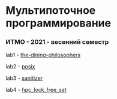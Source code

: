 # Мультипоточное программирование
### ИТМО - 2021 - весенний семестр

lab1 - [the-dining-philosophers](https://github.com/DamirJann/multi-threaded_programming/tree/lab1) 


lab2 - [posix](https://github.com/DamirJann/multi-threaded_programming/tree/lab2)

lab3 - [sanitizer](https://github.com/DamirJann/multi-threaded_programming/tree/lab3)

lab4 - [hpc_lock_free_set](https://github.com/DamirJann/multi-threaded_programming/tree/lab4)
